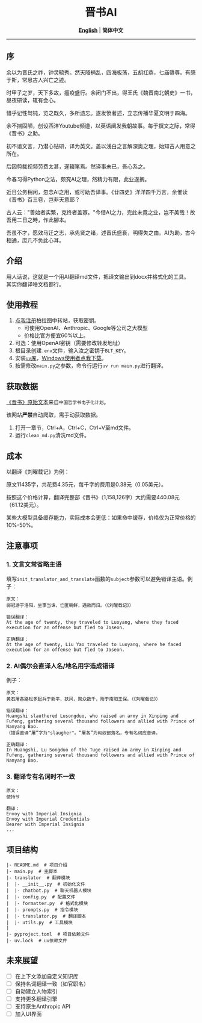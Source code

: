 <div align="center">
<h1> 晋书AI </h1>

[**English**](README_EN.md) | **简体中文**
</div>

---

## 序
余以为晋氏之祚，钟灵毓秀。然天降祸乱，四海板荡，五胡扛鼎，七庙隳尊。有感于斯，常思古人兴亡之迹。

时甲子之岁，天下多故，瘟疫盛行。余闭门不出，得王氏《魏晋南北朝史》一书，昼夜研读，辄有会心。

惜乎记性驽钝，览之既久，多所遗忘。遂发愤著述，立志传播华夏文明于四海。

余不揣固陋，创设西洋Youtube频道，以英语阐发我朝故事。每于撰文之际，常得《晋书》之助。

初不谙文言，乃潜心钻研，译为英文。盖以浅白之言解深奥之理，始知古人用意之所在。

后因剪裁视频劳费太甚，遂辍笔焉。然译事未已，吾心系之。

今春习得Python之法，颇究AI之理，然精力有限，此业遂搁。

近日公务稍闲，忽念AI之用，或可助吾译事。《廿四史》洋洋四千万言，余惟读《晋书》百三卷，岂非天意耶？

古人云："善始者实繁，克终者盖寡。"今借AI之力，完此未竟之业，岂不美哉！故吾用二日之時，作此腳本。

吾虽不才，愿效马迁之志，承先贤之绪，述晋氏盛衰，明得失之由。AI为助，古今相通，庶几不负此心耳。

## 介绍
用人话说，这就是一个用AI翻译md文件，把译文输出到docx并格式化的工具。
其实你翻译啥文档都行。

## 使用教程
1. [点我注册](https://api.bltcy.ai/register?aff=q3ue)柏拉图中转站，获取密钥。
   - 可使用OpenAI、Anthropic、Google等公司之大模型
   - 价格比官方便宜60%以上。
2. 可选：使用OpenAI密钥（需要修改转发地址）
3. 根目录创建`.env`文件，输入汝之密钥于`BLT_KEY`。
4. 安装[`uv`库](https://github.com/astral-sh/uv)，[Windows使用者点我下载](https://github.com/astral-sh/uv/releases/download/0.5.8/uv-x86_64-pc-windows-msvc.zip)。
5. 按需修改`main.py`之参数，命令行运行`uv run main.py`进行翻译。

## 获取数据
[《晋书》原始文本](https://ctext.org/wiki.pl?if=gb&res=788577&remap=gb)来自`中国哲学书电子化计划`。

该网站**严禁**自动爬取，需手动获取数据。
1. 打开一章节，Ctrl+A，Ctrl+C，Ctrl+V至md文件。
2. 运行`clean_md.py`清洗md文件。

## 成本
以翻译《刘曜载记》为例：

原文11435字，共花费4.35元，每千字的费用是0.38元（0.05美元）。

按照这个价格计算，翻译完整部《晋书》（1,158,126字）大约需要440.08元（61.12美元）。

某些大模型具备缓存能力，实际成本会更低：如果命中缓存，价格仅为正常价格的10%-50%。

## 注意事项
### 1. 文言文常省略主语
填写`init_translator_and_translate`函数的`subject`参数可以避免错译主语。例子：
```
原文：
弱冠游于洛阳，坐事当诛，亡匿朝鲜，遇赦而归。（《刘曜载记》）

错误翻译：
At the age of twenty, they traveled to Luoyang, where they faced execution for an offense but fled to Joseon.

正确翻译：
At the age of twenty, Liu Yao traveled to Luoyang, where he faced execution for an offense but fled to Joseon.
```

### 2. AI偶尔会直译人名/地名用字造成错译
例子：
```
原文：
黄石屠各路松多起兵于新平、扶风，聚众数千，附于南阳王保。（《刘曜载记》）

错误翻译：
Huangshi slauthered Lusongduo, who raised an army in Xinping and Fufeng, gathering several thousand followers and allied with Prince of Nanyang Bao.
（错误直译“屠”字为"slaugher"。“屠各”为匈奴部落名，专有名词应音译。

正确翻译：
In Huangshi, Lu Songduo of the Tuge raised an army in Xinping and Fufeng, gathering several thousand followers and allied with Prince of Nanyang Bao.
```

### 3. 翻译专有名词时不一致
```
原文：
使持节

翻译：
Envoy with Imperial Insignia
Envoy with Imperial Credentials
Bearer with Imperial Insignia
...
```


## 项目结构
```
|- README.md  # 项目介绍
|- main.py  # 主脚本
|- translator  # 翻译模块
|  |- __init__.py  # 初始化文件
|  |- chatbot.py  # 聊天机器人模块
|  |- config.py  # 配置文件
|  |- formatter.py  # 格式化模块
|  |- prompts.py  # 指令模块
|  |- translator.py  # 翻译脚本
|  |- utils.py  # 工具模块
|
|- pyproject.toml  # 项目依赖文件
|- uv.lock  # uv依赖文件
```

## 未来展望
- [ ] 在上下文添加自定义知识库
- [ ] 保持名词翻译一致（如官职名）
- [ ] 自动建立人物索引
- [ ] 支持更多翻译引擎
- [ ] 支持原生Anthropic API
- [ ] 加入UI界面
